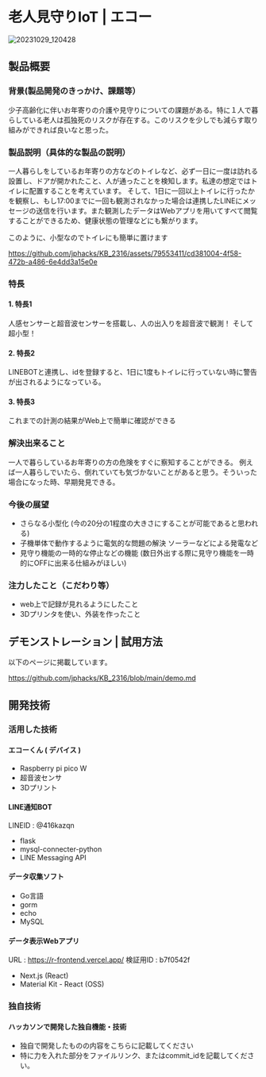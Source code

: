 # 老人見守りIoT | エコー

![20231029_120428](https://github.com/jphacks/KB_2316/assets/79553411/a9677105-5f56-4889-8606-b65f3c534e37)


## 製品概要
### 背景(製品開発のきっかけ、課題等）
少子高齢化に伴いお年寄りの介護や見守りについての課題がある。特に１人で暮らしている老人は孤独死のリスクが存在する。このリスクを少しでも減らす取り組みができれば良いなと思った。
### 製品説明（具体的な製品の説明）
一人暮らしをしているお年寄りの方などのトイレなど、必ず一日に一度は訪れる設置し、ドアが開かれたこと、人が通ったことを検知します。私達の想定ではトイレに配置することを考えています。
そして、1日に一回以上トイレに行ったかを観察し、もし17:00までに一回も観測されなかった場合は連携したLINEにメッセージの送信を行います。また観測したデータはWebアプリを用いてすべて閲覧することができるため、健康状態の管理などにも繋がります。

このように、小型なのでトイレにも簡単に置けます

https://github.com/jphacks/KB_2316/assets/79553411/cd381004-4f58-472b-a486-6e4dd3a15e0e



### 特長
#### 1. 特長1 
人感センサーと超音波センサーを搭載し、人の出入りを超音波で観測！ そして超小型！
#### 2. 特長2　
LINEBOTと連携し、idを登録すると、1日に1度もトイレに行っていない時に警告が出されるようになっている。
#### 3. 特長3　
これまでの計測の結果がWeb上で簡単に確認ができる

### 解決出来ること 
一人で暮らしているお年寄りの方の危険をすぐに察知することができる。
例えば一人暮らしでいたら、倒れていても気づかないことがあると思う。そういった場合になった時、早期発見できる。
### 今後の展望
* さらなる小型化 (今の20分の1程度の大きさにすることが可能であると思われる)
* 子機単体で動作するように電気的な問題の解決 ソーラーなどによる発電など
* 見守り機能の一時的な停止などの機能 (数日外出する際に見守り機能を一時的にOFFに出来る仕組みがほしい)
### 注力したこと（こだわり等）
* web上で記録が見れるようにしたこと
* 3Dプリンタを使い、外装を作ったこと

## デモンストレーション | 試用方法

以下のページに掲載しています。

https://github.com/jphacks/KB_2316/blob/main/demo.md

## 開発技術　
### 活用した技術

#### エコーくん ( デバイス )

* Raspberry pi pico W
* 超音波センサ
* 3Dプリント

#### LINE通知BOT

LINEID : @416kazqn

* flask
* mysql-connecter-python
* LINE Messaging API

#### データ収集ソフト

* Go言語
* gorm
* echo
* MySQL

#### データ表示Webアプリ

URL : https://r-frontend.vercel.app/
検証用ID : b7f0542f

* Next.js (React)
* Material Kit - React (OSS)


### 独自技術
#### ハッカソンで開発した独自機能・技術
* 独自で開発したものの内容をこちらに記載してください
* 特に力を入れた部分をファイルリンク、またはcommit_idを記載してください。
